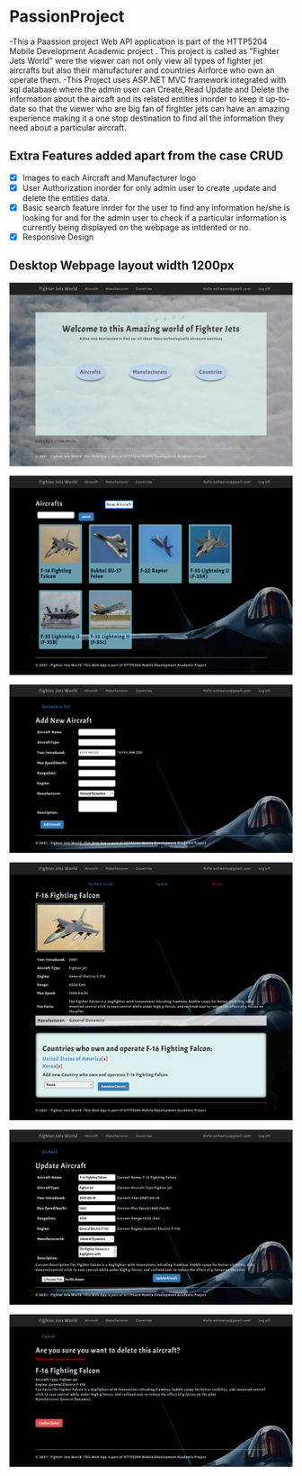 # PassionProject

-This a  Paassion project Web API application is part of the HTTP5204 Mobile Development Academic project . This project is called as "Fighter Jets World" were the viewer can not only view all types of fighter jet aircrafts but also their manufacturer and countries Airforce who own an operate them.
-This Project uses ASP.NET MVC  framework integrated with sql database where the admin user can Create,Read Update and Delete the information about the aircaft and its related entities inorder to keep it up-to-date so that the viewer who are big fan of firghter jets can have an amazing experience making it a one stop destination to find all the information they need about a particular aircraft.

## Extra Features added apart from the case CRUD 
- [x] Images to each Aircraft and Manufacturer logo
- [x] User Authorization inorder for only admin user to create ,update and delete the entities data.
- [x] Basic  search feature inrder for the user to find any information he/she is looking for and for the admin user to check if a particular information is currently being displayed on the webpage as intdented or no.
- [x] Responsive Design

## Desktop Webpage layout width 1200px 

![WebPage Screenshots](/Passion_Project_Application/Content/Images/Screenshots/home.png)

![WebPage Screenshots](/Passion_Project_Application/Content/Images/Screenshots/list.png)

![WebPage Screenshots](/Passion_Project_Application/Content/Images/Screenshots/add.png)

![WebPage Screenshots](/Passion_Project_Application/Content/Images/Screenshots/details.png)

![WebPage Screenshots](/Passion_Project_Application/Content/Images/Screenshots/update.png)

![WebPage Screenshots](/Passion_Project_Application/Content/Images/Screenshots/delete.png)
